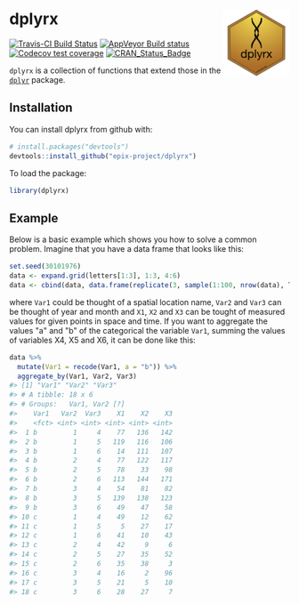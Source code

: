 
<!-- README.md is generated from README.Rmd. Please edit that file -->
dplyrx <img src="man/figures/logo.png" align="right" width=120/>
================================================================

[![Travis-CI Build Status](https://travis-ci.org/epix-project/dplyrx.svg?branch=master)](https://travis-ci.org/epix-project/dplyrx) [![AppVeyor Build status](https://ci.appveyor.com/api/projects/status/y8exchgxy2rugjw8/branch/master?svg=true)](https://ci.appveyor.com/project/epixproject/dplyrx/branch/master) [![Codecov test coverage](https://img.shields.io/codecov/c/github/epix-project/dplyrx/master.svg)](https://codecov.io/github/epix-project/dplyrx?branch=master) [![CRAN\_Status\_Badge](http://www.r-pkg.org/badges/version/dplyrx)](https://cran.r-project.org/package=dplyrx)

`dplyrx` is a collection of functions that extend those in the [`dplyr`](https://dplyr.tidyverse.org) package.

Installation
------------

You can install dplyrx from github with:

``` r
# install.packages("devtools")
devtools::install_github("epix-project/dplyrx")
```

To load the package:

``` r
library(dplyrx)
```

Example
-------

Below is a basic example which shows you how to solve a common problem. Imagine that you have a data frame that looks like this:

``` r
set.seed(30101976)
data <- expand.grid(letters[1:3], 1:3, 4:6)
data <- cbind(data, data.frame(replicate(3, sample(1:100, nrow(data), TRUE))))
```

where `Var1` could be thought of a spatial location name, `Var2` and `Var3` can be thought of year and month and `X1`, `X2` and `X3` can be tought of measured values for given points in space and time. If you want to aggregate the values "a" and "b" of the categorical the variable `Var1`, summing the values of variables X4, X5 and X6, it can be done like this:

``` r
data %>%
  mutate(Var1 = recode(Var1, a = "b")) %>%
  aggregate_by(Var1, Var2, Var3)
#> [1] "Var1" "Var2" "Var3"
#> # A tibble: 18 x 6
#> # Groups:   Var1, Var2 [?]
#>    Var1   Var2  Var3    X1    X2    X3
#>    <fct> <int> <int> <int> <int> <int>
#>  1 b         1     4    77   136   142
#>  2 b         1     5   119   116   106
#>  3 b         1     6    14   111   107
#>  4 b         2     4    77   122   117
#>  5 b         2     5    78    33    98
#>  6 b         2     6   113   144   171
#>  7 b         3     4    54    81    82
#>  8 b         3     5   139   138   123
#>  9 b         3     6    49    47    58
#> 10 c         1     4    49    12    62
#> 11 c         1     5     5    27    17
#> 12 c         1     6    41    10    43
#> 13 c         2     4    42     9     6
#> 14 c         2     5    27    35    52
#> 15 c         2     6    35    38     3
#> 16 c         3     4    16     2    96
#> 17 c         3     5    21     5    10
#> 18 c         3     6    28    27     7
```
